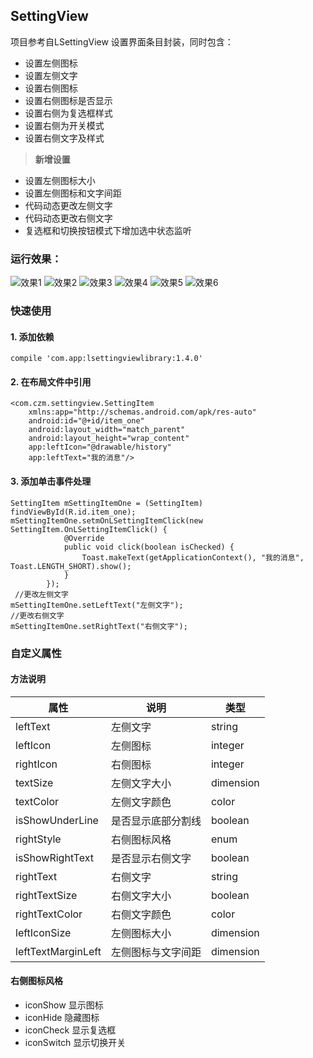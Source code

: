 ## SettingView
项目参考自LSettingView
设置界面条目封装，同时包含：

 - 设置左侧图标
 - 设置左侧文字
 - 设置右侧图标
 - 设置右侧图标是否显示
 - 设置右侧为复选框样式
 - 设置右侧为开关模式
 - 设置右侧文字及样式
 

>  **新增设置**

 - 设置左侧图标大小
 - 设置左侧图标和文字间距
 - 代码动态更改左侧文字
 - 代码动态更改右侧文字
 - 复选框和切换按钮模式下增加选中状态监听

### 运行效果：
![效果1](http://o9w936rbz.bkt.clouddn.com/github/img/LSettingView/snipaste20170525_114555.png?imageView2/0/w/500/h/1200)
![效果2](http://o9w936rbz.bkt.clouddn.com/github/img/LSettingView/Screenshot_20170331-144350.png?imageView2/0/w/500/h/1200)
![效果3](http://o9w936rbz.bkt.clouddn.com/github/img/LSettingView/Screenshot_20170331-144358.png?imageView2/0/w/500/h/1200)
![效果4](http://o9w936rbz.bkt.clouddn.com/github/img/LSettingView/Screenshot_1500614109.png?imageView2/0/w/500/h/1200)
![效果5](http://o9w936rbz.bkt.clouddn.com/github/img/LSettingView/Screenshot_1500614115.png?imageView2/0/w/500/h/1200)
![效果6](http://o9w936rbz.bkt.clouddn.com/github/img/LSettingView/Screenshot_1500614211.png?imageView2/0/w/500/h/1200)

### 快速使用
#### 1. 添加依赖

    compile 'com.app:lsettingviewlibrary:1.4.0'
    
#### 2. 在布局文件中引用

    <com.czm.settingview.SettingItem
        xmlns:app="http://schemas.android.com/apk/res-auto"
        android:id="@+id/item_one"
        android:layout_width="match_parent"
        android:layout_height="wrap_content"
        app:leftIcon="@drawable/history"
        app:leftText="我的消息"/>
                
#### 3. 添加单击事件处理


    SettingItem mSettingItemOne = (SettingItem) findViewById(R.id.item_one);
    mSettingItemOne.setmOnLSettingItemClick(new SettingItem.OnLSettingItemClick() {
                @Override
                public void click(boolean isChecked) {
                    Toast.makeText(getApplicationContext(), "我的消息", Toast.LENGTH_SHORT).show();
                }
            });
     //更改左侧文字       
    mSettingItemOne.setLeftText("左侧文字");
    //更改右侧文字
    mSettingItemOne.setRightText("右侧文字");
    
    
    
### 自定义属性
#### 方法说明
| 属性        | 说明   |类型   |
| --------   | --------- |--------- |
| leftText |左侧文字|string|
| leftIcon |左侧图标|integer|
| rightIcon |右侧图标|integer|
| textSize |左侧文字大小|dimension|
| textColor |左侧文字颜色|color|
| isShowUnderLine |是否显示底部分割线|boolean|
| rightStyle |右侧图标风格|enum|
| isShowRightText |是否显示右侧文字|boolean|
| rightText |右侧文字|string|
| rightTextSize |右侧文字大小|boolean|
| rightTextColor |右侧文字颜色|color|
| leftIconSize |左侧图标大小|dimension|
| leftTextMarginLeft |左侧图标与文字间距|dimension|
#### 右侧图标风格
 
 - iconShow   显示图标
 - iconHide   隐藏图标
 - iconCheck  显示复选框
 - iconSwitch 显示切换开关

